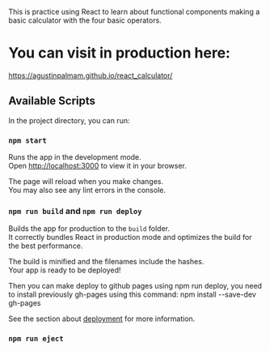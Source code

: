 This is practice using React to learn about functional components making a basic calculator with the four basic operators.

# You can visit in production here:

https://agustinpalmam.github.io/react_calculator/


## Available Scripts

In the project directory, you can run:

### `npm start`

Runs the app in the development mode.\
Open [http://localhost:3000](http://localhost:3000) to view it in your browser.

The page will reload when you make changes.\
You may also see any lint errors in the console.


### `npm run build` and `npm run deploy`

Builds the app for production to the `build` folder.\
It correctly bundles React in production mode and optimizes the build for the best performance.

The build is minified and the filenames include the hashes.\
Your app is ready to be deployed!

Then you can make deploy to github pages using npm run deploy, you need to install previously gh-pages using this command: npm install --save-dev gh-pages

See the section about [deployment](https://facebook.github.io/create-react-app/docs/deployment) for more information.

### `npm run eject`

